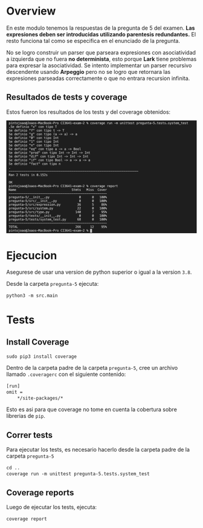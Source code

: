 # Overview

En este modulo tenemos la respuestas de la pregunta de 5 del examen. **Las expresiones deben ser introducidas utilizando parentesis redundantes.** El resto funciona tal como se especifica en el enunciado de la pregunta.

No se logro construir un parser que parseara expresiones con asociatividad a izquierda que no fuera **no determinista**, esto porque **Lark** tiene problemas para expresar la asociatividad. Se intento implementar un parser recursivo descendente usando **Arpeggio** pero no se logro que retornara las expresiones parseadas correctamente o que no entrara recursion infinita.

## Resultados de tests y coverage

Estos fueron los resultados de los tests y del coverage obtenidos:

![coverage-tests](./test-coverage.png)

# Ejecucion

Asegurese de usar una version de python superior o igual a la version `3.8`.

Desde la carpeta `pregunta-5` ejecuta:

```
python3 -m src.main
```

# Tests

## Install Coverage

```
sudo pip3 install coverage
```

Dentro de la carpeta padre de la carpeta `pregunta-5`, cree un archivo llamado `.coveragerc` con el siguiente contenido:

```
[run]
omit =
    */site-packages/*
```

Esto es asi para que coverage no tome en cuenta la cobertura sobre librerias de `pip`.

## Correr tests

Para ejecutar los tests, es necesario hacerlo desde la carpeta padre de la carpeta `pregunta-5`

```
cd ..
coverage run -m unittest pregunta-5.tests.system_test
```

## Coverage reports

Luego de ejecutar los tests, ejecuta:

```
coverage report
```

